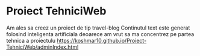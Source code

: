 # Proiect TehniciWeb

Am ales sa creez un proiect de tip travel-blog
Continutul text este generat folosind inteligenta artificiala deoarece am vrut sa ma concentrez pe partea tehnica a proiectulu
https://koshmar10.github.io/Proiect-TehniciWeb/adminIndex.html